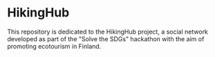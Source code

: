 # HikingHub
This repository is dedicated to the HikingHub project, a social network developed as part of the "Solve the SDGs" hackathon with the aim of promoting ecotourism in Finland.
